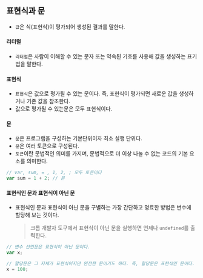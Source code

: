## 표현식과 문

- `값`은 식(표현식)이 평가되어 생성된 결과를 말한다.

#### 리터럴

- `리터럴`은 사람이 이해할 수 있는 문자 또는 약속된 기호를 사용해 값을 생성하는 표기법을 말한다.

#### 표현식

- `표현식`은 값으로 평가될 수 있는 문이다. 즉, 표현식이 평가되면 새로운 값을 생성하거나 기존 값을 참조한다.
- 값으로 평가될 수 있는문은 모두 표현식이다.

#### 문

- `문`은 프로그램을 구성하는 기본단위이자 최소 실행 단위다.
- `문`은 여러 토큰으로 구성된다.
- `토큰`이란 문법적인 의미를 가지며, 문법적으로 더 이상 나눌 수 없는 코드의 기본 요소를 의미한다.

```javascript
// var, sum, = , 1, 2, ; 모두 토큰이다
var sum = 1 + 2; // 문
```

#### 표현식인 문과 표현식이 아닌 문

- 표현식인 문과 표현식이 아닌 문을 구별하는 가장 간단하고 명료한 방법은 변수에 할당해 보는 것이다.
  > 크롬 개발자 도구에서 표현식이 아닌 문을 실행하면 언제나 `undefined`를 출력한다.

```javascript
// 변수 선언문은 표현식이 아닌 문이다.
var x;

// 할당문은 그 자체가 표현식이지만 완전한 문이기도 하다. 즉, 할당문은 표현식인 문이다.
x = 100;
```
